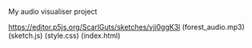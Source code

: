 My audio visualiser project


https://editor.p5js.org/ScarlGuts/sketches/vjj0ggK3l
(forest_audio.mp3)
(sketch.js)
(style.css)
(index.html)

